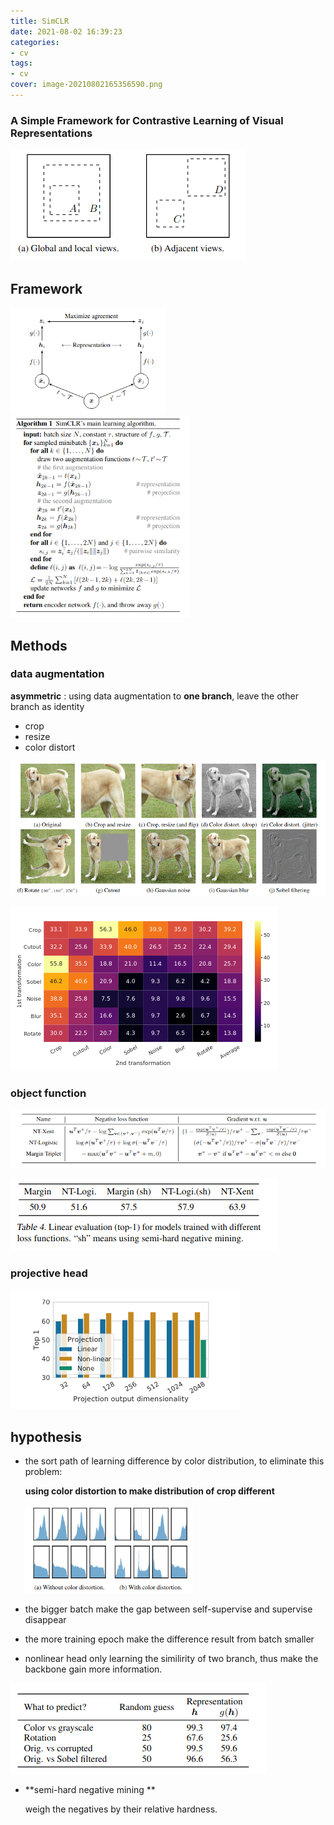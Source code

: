 ```yaml
---
title: SimCLR
date: 2021-08-02 16:39:23
categories:
- cv
tags:
- cv
cover: image-20210802165356590.png
---
```


### A Simple Framework for Contrastive Learning of Visual Representations

![image-20210802173548787](SimCLR/image-20210802173548787.png)

## Framework

<img src="SimCLR/image-20210802164113743.png" alt="image-20210802164113743" style="zoom:67%;" /><img src="SimCLR/image-20210802164539870.png" alt="image-20210802164539870" style="zoom:67%;" />

## Methods

### data augmentation

**asymmetric** : using data augmentation to **one branch**, leave the other branch as identity

* crop 
* resize
* color distort

![image-20210802165356590](SimCLR/image-20210802165356590.png)

![image-20210802165230487](SimCLR/image-20210802165230487.png)

### object function

![image-20210802170139589](SimCLR/image-20210802170139589.png)

![image-20210802170639897](SimCLR/image-20210802170639897.png)

### projective head

![image-20210802170612685](SimCLR/image-20210802170612685.png)

## hypothesis

* the sort path of learning difference by color distribution, to eliminate this problem:

  **using color distortion to make distribution of crop different**

  <img src="SimCLR/image-20210802165158284.png" alt="image-20210802165158284" style="zoom:67%;" />

* the bigger batch make the gap between self-supervise and supervise disappear

* the more training epoch make the difference result from batch smaller  

* nonlinear head only learning the similirity of two branch, thus make the backbone gain more information.

![image-20210802170431850](SimCLR/image-20210802170431850.png)

* **semi-hard negative mining **

  weigh the negatives by their relative hardness.

